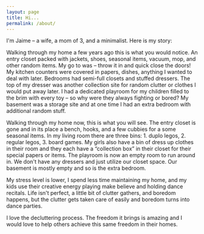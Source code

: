 ```yaml
---
layout: page
title: Hi...
permalink: /about/
---
```


I'm Jaime – a wife, a mom of 3, and a minimalist. Here is my story:

Walking through my home a few years ago this is what you would notice. An entry closet packed with jackets, shoes, seasonal items, vacuum, mop, and other random items. My go to was – throw it in and quick close the doors! My kitchen counters were covered in papers, dishes, anything I wanted to deal with later. Bedrooms had semi-full closets and stuffed dressers. The top of my dresser was another collection site for random clutter or clothes I would put away later. I had a dedicated playroom for my children filled to the brim with every toy – so why were they always fighting or bored? My basement was a storage site and at one time I had an extra bedroom with additional random stuff.

Walking through my home now, this is what you will see. The entry closet is gone and in its place a bench, hooks, and a few cubbies for a some seasonal items. In my living room there are three bins: 1. duplo legos, 2. regular legos, 3. board games. My girls also have a bin of dress up clothes in their room and they each have a “collection box” in their closet for their special papers or items. The playroom is now an empty room to run around in. We don't have any dressers and just utilize our closet space. Our basement is mostly empty and so is the extra bedroom.

My stress level is lower, I spend less time maintaining my home, and my kids use their creative energy playing make believe and holding dance recitals. Life isn't perfect, a little bit of clutter gathers, and boredom happens, but the clutter gets taken care of easily and boredom turns into dance parties.

I love the decluttering process. The freedom it brings is amazing and I would love to help others achieve this same freedom in their homes.
